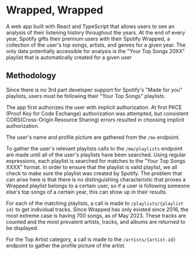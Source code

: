 # Wrapped, Wrapped

A web app built with React and TypeScript that allows users to see an analysis of their listening history throughout the years. At the end of every year, Spotify gifts their premium users with their Spotify Wrapped, a collection of the user's top songs, artists, and genres for a given year. The only data potentially accessible for analysis is the "Your Top Songs 20XX" playlist that is automatically created for a given user



## Methodology

Since there is no 3rd part developer support for Spotify's "Made for you" playlists, users must be following their "Your Top Songs" playlists.



The app first authorizes the user with implicit authorization. At first PKCE (Proof Key for Code Exchange) authorization was attempted, but consistent CORS(Cross-Origin Resource Sharing) errors resulted in choosing implicit authorization.



The user's name and profile picture are gathered from the `/me` endpoint.



To gather the user's relevant playlists calls to the `/me/playlists` endpoint are made until all of the user's playlists have been searched. Using regular expressions, each playlist is searched for matches to the "Your Top Songs XXXX" format. In order to ensure that the playlist is valid playlist, we all check to make sure the playlist was created by Spotify. The problem that can arise here is that there is no distinguishing characteristic that proves a Wrapped playlist belongs to a certain user, so if a user is following someone else's top songs of a certain year, this can show up in their results.



For each of the matching playlists, a call is made to `/playlists/{playlist id}` to get individual tracks. Since Wrapped has only existed since 2016, the most extreme case is having 700 songs, as of May 2023. These tracks are counted and the most prevalent artists, tracks, and albums are returned to be displayed.



For the Top Artist category, a call is made to the `/artists/{artist-id}` endpoint to gather the profile picture of the artist.

